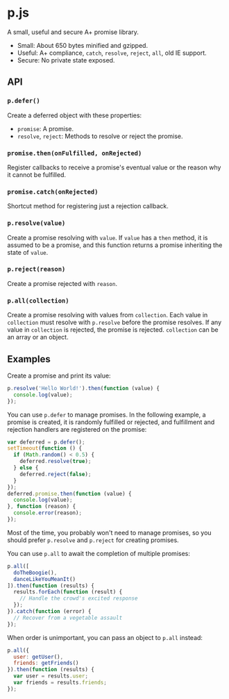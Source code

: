# p.js

A small, useful and secure A+ promise library.

- Small: About 650 bytes minified and gzipped.
- Useful: A+ compliance, `catch`, `resolve`, `reject`, `all`, old IE support.
- Secure: No private state exposed.

## API

### `p.defer()`

Create a deferred object with these properties:

- `promise`: A promise.
- `resolve`, `reject`: Methods to resolve or reject the promise.

### `promise.then(onFulfilled, onRejected)`

Register callbacks to receive a promise's eventual value or the reason why it
cannot be fulfilled.

### `promise.catch(onRejected)`

Shortcut method for registering just a rejection callback.

### `p.resolve(value)`

Create a promise resolving with `value`.  If `value` has a `then` method, it is
assumed to be a promise, and this function returns a promise inheriting the
state of `value`.

### `p.reject(reason)`

Create a promise rejected with `reason`.

### `p.all(collection)`

Create a promise resolving with values from `collection`.  Each value in
`collection` must resolve with `p.resolve` before the promise resolves.  If any
value in `collection` is rejected, the promise is rejected. `collection` can be
an array or an object.

## Examples

Create a promise and print its value:

```js
p.resolve('Hello World!').then(function (value) {
  console.log(value);
});
```

You can use `p.defer` to manage promises.  In the following example, a promise
is created, it is randomly fulfilled or rejected, and fulfillment and rejection
handlers are registered on the promise:

```js
var deferred = p.defer();
setTimeout(function () {
  if (Math.random() < 0.5) {
    deferred.resolve(true);
  } else {
    deferred.reject(false);
  }
});
deferred.promise.then(function (value) {
  console.log(value);
}, function (reason) {
  console.error(reason);
});
```

Most of the time, you probably won't need to manage promises, so you should
prefer `p.resolve` and `p.reject` for creating promises.

You can use `p.all` to await the completion of multiple promises:

```js
p.all([
  doTheBoogie(),
  danceLikeYouMeanIt()
]).then(function (results) {
  results.forEach(function (result) {
    // Handle the crowd's excited response
  });
}).catch(function (error) {
  // Recover from a vegetable assault
});
```

When order is unimportant, you can pass an object to `p.all` instead:

```js
p.all({
  user: getUser(),
  friends: getFriends()
}).then(function (results) {
  var user = results.user;
  var friends = results.friends;
});
```
